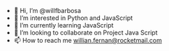 - 👋 Hi, I’m @willfbarbosa
- 👀 I’m interested in Python and JavaScript
- 🌱 I’m currently learning JavaScript
- 💞️ I’m looking to collaborate on Project Java Script
- 📫 How to reach me willian.fernan@rocketmail.com

<!---
willfbarbosa/willfbarbosa is a ✨ special ✨ repository because its `README.md` (this file) appears on your GitHub profile.
You can click the Preview link to take a look at your changes.
--->
